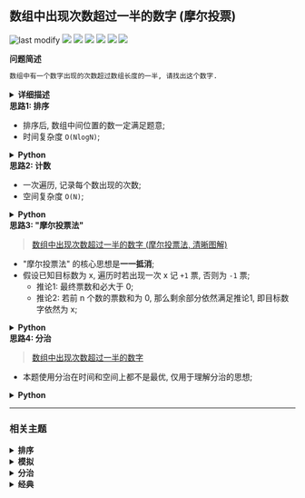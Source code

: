 ## 数组中出现次数超过一半的数字 (摩尔投票)
<!--START_SECTION:badge-->
![last modify](https://img.shields.io/static/v1?label=last%20modify&message=2025-09-23%2000%3A18%3A44&label_color=gray&color=thistle&style=flat-square)
[![](https://img.shields.io/static/v1?label=&message=%E7%AE%80%E5%8D%95&label_color=gray&color=yellow&style=flat-square)](../../../README.md#简单)
[![](https://img.shields.io/static/v1?label=&message=%E5%89%91%E6%8C%87Offer&label_color=gray&color=green&style=flat-square)](../../../README.md#剑指offer)
[![](https://img.shields.io/static/v1?label=&message=%E6%8E%92%E5%BA%8F&label_color=gray&color=blue&style=flat-square)](../../../README.md#排序)
[![](https://img.shields.io/static/v1?label=&message=%E6%A8%A1%E6%8B%9F&label_color=gray&color=blue&style=flat-square)](../../../README.md#模拟)
[![](https://img.shields.io/static/v1?label=&message=%E5%88%86%E6%B2%BB&label_color=gray&color=blue&style=flat-square)](../../../README.md#分治)
[![](https://img.shields.io/static/v1?label=&message=%E7%BB%8F%E5%85%B8&label_color=gray&color=blue&style=flat-square)](../../../README.md#经典)
<!--END_SECTION:badge-->
<!--info
tags: [排序, 模拟, 分治, 经典]
source: 剑指Offer
level: 简单
number: '3900'
name: 数组中出现次数超过一半的数字 (摩尔投票)
companies: []
-->

<summary><b>问题简述</b></summary>

```txt
数组中有一个数字出现的次数超过数组长度的一半, 请找出这个数字.
```

<details><summary><b>详细描述</b></summary>

```txt
数组中有一个数字出现的次数超过数组长度的一半, 请找出这个数字.

你可以假设数组是非空的, 并且给定的数组总是存在多数元素.

示例 1:
    输入: [1, 2, 3, 2, 2, 2, 5, 4, 2]
    输出: 2
限制:
    1 <= 数组长度 <= 50000

来源: 力扣 (LeetCode)
链接: https://leetcode-cn.com/problems/shu-zu-zhong-chu-xian-ci-shu-chao-guo-yi-ban-de-shu-zi-lcof
著作权归领扣网络所有. 商业转载请联系官方授权, 非商业转载请注明出处.
```

</details>

<!-- <div align="center"><img src="../../../_assets/xxx.png" height="300" /></div> -->

<summary><b>思路1: 排序</b></summary>

- 排序后, 数组中间位置的数一定满足题意;
- 时间复杂度 `O(NlogN)`;

<details><summary><b>Python</b></summary>

```python
class Solution:
    def majorityElement(self, nums: List[int]) -> int:
        return sorted(nums)[len(nums) // 2]
```

</details>


<summary><b>思路2: 计数</b></summary>

- 一次遍历, 记录每个数出现的次数;
- 空间复杂度 `O(N)`;

<details><summary><b>Python</b></summary>

```python
class Solution:
    def majorityElement(self, nums: List[int]) -> int:
        from collections import defaultdict

        cnt = defaultdict(int)

        for x in nums:
            cnt[x] += 1
            if cnt[x] > len(nums) // 2:
                return x

        # return -1
```

</details>


<summary><b>思路3: "摩尔投票法" </b></summary>

> [数组中出现次数超过一半的数字 (摩尔投票法, 清晰图解) ](https://leetcode-cn.com/problems/shu-zu-zhong-chu-xian-ci-shu-chao-guo-yi-ban-de-shu-zi-lcof/solution/mian-shi-ti-39-shu-zu-zhong-chu-xian-ci-shu-chao-3/)

- "摩尔投票法" 的核心思想是**一一抵消**;
- 假设已知目标数为 x, 遍历时若出现一次 x 记 `+1` 票, 否则为 `-1` 票;
    - 推论1: 最终票数和必大于 0;
    - 推论2: 若前 n 个数的票数和为 0, 那么剩余部分依然满足推论1, 即目标数字依然为 x;

<details><summary><b>Python</b></summary>

```python
class Solution:
    def majorityElement(self, nums: List[int]) -> int:

        cnt = 0
        for x in nums:
            if cnt == 0:  # 当票数和为 0 时, 假设当前值为目标值
                ret = x   # 如果这个数不是目标值, 那么它迟早会因为不断 -1, 被替换掉

            if x == ret:
                cnt += 1
            else:
                cnt -= 1

        return ret
```

</details>


<summary><b>思路4: 分治</b></summary>

> [数组中出现次数超过一半的数字](https://leetcode-cn.com/problems/shu-zu-zhong-chu-xian-ci-shu-chao-guo-yi-ban-de-shu-zi-lcof/solution/shu-zu-zhong-chu-xian-ci-shu-chao-guo-yi-pvh8/)

- 本题使用分治在时间和空间上都不是最优, 仅用于理解分治的思想;

<details><summary><b>Python</b></summary>

```python
class Solution:
    def majorityElement(self, nums: List[int]) -> int:

        def recur(lo, hi):  # [lo, hi] 闭区间
            if lo == hi:  # 当数组中只有一个元素时, 这个数就是目标值
                return nums[lo]

            # 分治
            mid = (hi - lo) // 2 + lo
            l = recur(lo, mid)
            r = recur(mid + 1, hi)

            # 如果左右返回值相同时, 显然这个值就是目标值
            if l == r:
                return l

            # 否则需要判断哪个出现的次数更多
            lc = sum(1 for i in range(lo, hi + 1) if nums[i] == l)
            rc = sum(1 for i in range(lo, hi + 1) if nums[i] == r)
            return l if lc > rc else r

        return recur(0, len(nums) - 1)
```

</details>

<!--START_SECTION:relate-->
---

### 相关主题

<details><summary><b>排序</b></summary>

> [[中等, LeetCode] 三数之和 🔥](../10/LeetCode_0015_中等_三数之和.md)  
> [[中等, LeetCode] 数组中的第K个最大元素 🔥](../../2022/10/LeetCode_0215_中等_数组中的第K个最大元素.md)  
> [[中等, 剑指Offer2] 数组中的第K大的数字](../../2022/09/剑指Offer2_076_中等_数组中的第K大的数字.md)  
> [[中等, 剑指Offer] 把数组排成最小的数](剑指Offer_4500_中等_把数组排成最小的数.md)  
> [[中等, 牛客] 合并区间](../../2022/02/牛客_0037_中等_合并区间.md)  
> [[中等, 牛客] 字符串出现次数的TopK问题](../../2022/04/牛客_0097_中等_字符串出现次数的TopK问题.md)  
> [[中等, 牛客] 寻找第K大](../../2022/04/牛客_0088_中等_寻找第K大.md)  
> [[中等, 牛客] 拼接所有的字符串产生字典序最小的字符串](../../2022/04/牛客_0085_中等_拼接所有的字符串产生字典序最小的字符串.md)  
> [[中等, 牛客] 数组中的逆序对](../../2022/05/牛客_0118_中等_数组中的逆序对.md)  
> [[中等, 牛客] 最大数](../../2022/04/牛客_0111_中等_最大数.md)  
> [[中等, 牛客] 最小的K个数](../../2022/05/牛客_0119_中等_最小的K个数.md)  
  > 
> [[简单, 剑指Offer] 扑克牌中的顺子](../../2022/01/剑指Offer_6100_简单_扑克牌中的顺子.md)  
> [[简单, 剑指Offer] 最小的k个数 (partition操作) 🔥](剑指Offer_4000_简单_最小的k个数(partition操作).md)  
> [[简单, 牛客] 三个数的最大乘积](../../2022/04/牛客_0106_简单_三个数的最大乘积.md)  
> [[简单, 程序员面试金典] 判定字符是否唯一](../../2022/09/程序员面试金典_0101_简单_判定字符是否唯一.md)  
  > 

</details>
<details><summary><b>模拟</b></summary>

> [[中等, LeetCode] 分割数组](../../2022/06/LeetCode_0915_中等_分割数组.md)  
> [[中等, 剑指Offer] 买卖股票的最佳时机](../../2022/01/剑指Offer_6300_中等_买卖股票的最佳时机.md)  
> [[中等, 剑指Offer] 圆圈中最后剩下的数字 (约瑟夫环问题) 🔥](../../2022/01/剑指Offer_6200_中等_圆圈中最后剩下的数字(约瑟夫环问题).md)  
> [[中等, 牛客] 大数乘法](../../2022/01/牛客_0010_中等_大数乘法.md)  
> [[中等, 牛客] 大数加法](../../2022/01/牛客_0001_中等_大数加法.md)  
> [[中等, 牛客] 最长回文子串](../../2022/01/牛客_0017_中等_最长回文子串.md)  
> [[中等, 牛客] 螺旋矩阵](../../2022/03/牛客_0038_中等_螺旋矩阵.md)  
  > 
> [[困难, LeetCode] 将数据流变为多个不相交区间](../10/LeetCode_0352_困难_将数据流变为多个不相交区间.md)  
  > 
> [[简单, LeetCode] 亲密字符串](../11/LeetCode_0859_简单_亲密字符串.md)  
> [[简单, 剑指Offer] 扑克牌中的顺子](../../2022/01/剑指Offer_6100_简单_扑克牌中的顺子.md)  
> [[简单, 牛客] 买卖股票的最好时机(一)](../../2022/01/牛客_0007_简单_买卖股票的最好时机(一).md)  
> [[简单, 牛客] 反转数字](../../2022/03/牛客_0057_简单_反转数字.md)  
> [[简单, 牛客] 字符串变形](../../2022/04/牛客_0089_简单_字符串变形.md)  
> [[简单, 牛客] 扑克牌顺子](../../2022/03/牛客_0063_简单_扑克牌顺子.md)  
> [[简单, 牛客] 数组中出现次数超过一半的数字](../../2022/03/牛客_0073_简单_数组中出现次数超过一半的数字.md)  
  > 

</details>
<details><summary><b>分治</b></summary>

> [[中等, 剑指Offer2] 数组中的第K大的数字](../../2022/09/剑指Offer2_076_中等_数组中的第K大的数字.md)  
> [[中等, 剑指Offer] 重建二叉树 🔥](../11/剑指Offer_0700_中等_重建二叉树.md)  
  > 
> [[困难, 剑指Offer] 数组中的逆序对 🔥](../../2022/01/剑指Offer_5100_困难_数组中的逆序对.md)  
  > 

</details>
<details><summary><b>经典</b></summary>

> [[中等, LeetCode] 下一个排列 🔥](../../2022/10/LeetCode_0031_中等_下一个排列.md)  
> [[中等, LeetCode] 二叉树的完全性检验 🔥](../../2022/03/LeetCode_0958_中等_二叉树的完全性检验.md)  
> [[中等, LeetCode] 最长递增子序列 🔥](../../2022/06/LeetCode_0300_中等_最长递增子序列.md)  
> [[中等, 剑指Offer2] 整数除法 🔥](../../2022/09/剑指Offer2_001_中等_整数除法.md)  
> [[中等, 剑指Offer] 丑数 🔥](剑指Offer_4900_中等_丑数.md)  
> [[中等, 剑指Offer] 二叉搜索树与双向链表 🔥](剑指Offer_3600_中等_二叉搜索树与双向链表.md)  
> [[中等, 剑指Offer] 圆圈中最后剩下的数字 (约瑟夫环问题) 🔥](../../2022/01/剑指Offer_6200_中等_圆圈中最后剩下的数字(约瑟夫环问题).md)  
> [[中等, 剑指Offer] 复杂链表的复制 (深拷贝) 🔥](剑指Offer_3500_中等_复杂链表的复制(深拷贝).md)  
> [[中等, 剑指Offer] 字符串的排列 (全排列) 🔥](剑指Offer_3800_中等_字符串的排列(全排列).md)  
> [[中等, 剑指Offer] 把字符串转换成整数 🔥](../../2022/01/剑指Offer_6700_中等_把字符串转换成整数.md)  
> [[中等, 剑指Offer] 数值的整数次方 (快速幂) 🔥](../11/剑指Offer_1600_中等_数值的整数次方(快速幂).md)  
> [[中等, 剑指Offer] 栈的压入、弹出序列 🔥](../11/剑指Offer_3100_中等_栈的压入、弹出序列.md)  
> [[中等, 剑指Offer] 重建二叉树 🔥](../11/剑指Offer_0700_中等_重建二叉树.md)  
> [[中等, 剑指Offer] 顺时针打印矩阵 (3种思路4个写法) 🔥](../11/剑指Offer_2900_中等_顺时针打印矩阵(3种思路4个写法).md)  
> [[中等, 牛客] 01背包 🔥](../../2022/05/牛客_0145_中等_01背包.md)  
> [[中等, 牛客] 丢棋子问题 (鹰蛋问题) 🔥](../../2022/04/牛客_0087_中等_丢棋子问题(鹰蛋问题).md)  
> [[中等, 牛客] 字符串的排列 🔥](../../2022/05/牛客_0121_中等_字符串的排列.md)  
> [[中等, 牛客] 寻找峰值 🔥](../../2022/04/牛客_0107_中等_寻找峰值.md)  
> [[中等, 牛客] 岛屿数量 🔥](../../2022/04/牛客_0109_中等_岛屿数量.md)  
> [[中等, 牛客] 把字符串转换成整数(atoi) 🔥](../../2022/04/牛客_0100_中等_把字符串转换成整数(atoi).md)  
> [[中等, 牛客] 数组中只出现一次的两个数字 🔥](../../2022/03/牛客_0075_中等_数组中只出现一次的两个数字.md)  
> [[中等, 牛客] 最长公共子序列(二) 🔥](../../2022/04/牛客_0092_中等_最长公共子序列(二).md)  
> [[中等, 牛客] 栈和排序 🔥](../../2022/05/牛客_0115_中等_栈和排序.md)  
> [[中等, 牛客] 汉诺塔问题 🔥](../../2022/03/牛客_0067_中等_汉诺塔问题.md)  
  > 
> [[困难, LeetCode] 编辑距离 🔥](../../2022/06/LeetCode_0072_困难_编辑距离.md)  
> [[困难, 剑指Offer] 数组中的逆序对 🔥](../../2022/01/剑指Offer_5100_困难_数组中的逆序对.md)  
> [[困难, 牛客] 接雨水问题 🔥](../../2022/05/牛客_0128_困难_接雨水问题.md)  
> [[困难, 牛客] 设计LFU缓存结构 🔥](../../2022/04/牛客_0094_困难_设计LFU缓存结构.md)  
> [[困难, 牛客] 设计LRU缓存结构 🔥](../../2022/04/牛客_0093_困难_设计LRU缓存结构.md)  
  > 
> [[简单, LeetCode] 二叉树的最大深度 🔥](../../2022/07/LeetCode_0104_简单_二叉树的最大深度.md)  
> [[简单, LeetCode] 反转链表 🔥](../../2022/10/LeetCode_0206_简单_反转链表.md)  
> [[简单, 剑指Offer] 二叉搜索树的最近公共祖先 🔥](../../2022/01/剑指Offer_6801_简单_二叉搜索树的最近公共祖先.md)  
> [[简单, 剑指Offer] 反转链表 🔥](../11/剑指Offer_2400_简单_反转链表.md)  
> [[简单, 剑指Offer] 最小的k个数 (partition操作) 🔥](剑指Offer_4000_简单_最小的k个数(partition操作).md)  
> [[简单, 牛客] 二进制中1的个数 🔥](../../2022/05/牛客_0120_简单_二进制中1的个数.md)  
> [[简单, 牛客] 单链表的排序 🔥](../../2022/03/牛客_0070_简单_单链表的排序.md)  
> [[简单, 牛客] 求平方根 🔥](../../2022/02/牛客_0032_简单_求平方根.md)  
  > 

</details>
<!--END_SECTION:relate-->
